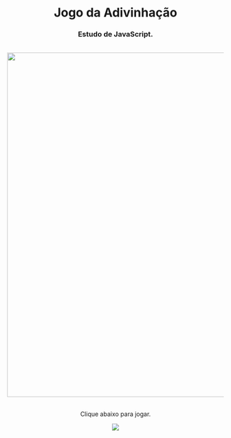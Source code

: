 <h1 align="center">
  Jogo da Adivinhação</h1>
<h3 align="center">Estudo de JavaScript.</h3>
<br>

<div align="center">
  <img width="800px" src="https://github.com/feliperyo/divination-game/blob/master/assets/mockup.png?raw=true"/>
</div>

<br>
<p align="center">Clique abaixo para jogar.</p>

<div align="center">
<a href="https://feliperyo.github.io/divination-game/" target="_blank"><img src="https://img.shields.io/website-up-down-green-red/http/monip.org.svg"></a>
</div>
